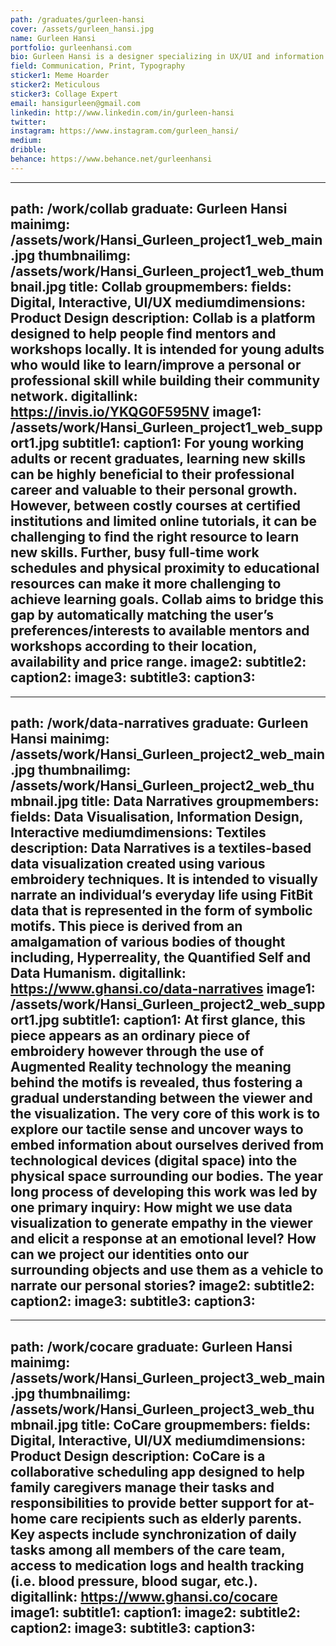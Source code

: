 ```yaml
---
path: /graduates/gurleen-hansi
cover: /assets/gurleen_hansi.jpg
name: Gurleen Hansi
portfolio: gurleenhansi.com
bio: Gurleen Hansi is a designer specializing in UX/UI and information design. She is driven by the intersection of design, data and collaboration to foster empowerment and disrupt traditional systems in various fields, from healthcare to education. She believes that her role as a designer is to create valuable experiences through design that is empathetic while also physically and culturally accessible. Recently, Gurleen has been focusing on risk-taking in the conceptualization and execution of her work as well as continuously experimenting with new mediums for her personal growth. When she's not designing, she enjoys making books, experimenting with collage and petting dogs.
field: Communication, Print, Typography
sticker1: Meme Hoarder
sticker2: Meticulous
sticker3: Collage Expert
email: hansigurleen@gmail.com
linkedin: http://www.linkedin.com/in/gurleen-hansi
twitter: 
instagram: https://www.instagram.com/gurleen_hansi/
medium: 
dribble: 
behance: https://www.behance.net/gurleenhansi
---
```


---
path: /work/collab
graduate: Gurleen Hansi
mainimg: /assets/work/Hansi_Gurleen_project1_web_main.jpg
thumbnailimg: /assets/work/Hansi_Gurleen_project1_web_thumbnail.jpg
title: Collab
groupmembers: 
fields: Digital, Interactive, UI/UX
mediumdimensions: Product Design
description: Collab is a platform designed to help people find mentors and workshops locally. It is intended for young adults who would like to learn/improve a personal or professional skill while building their community network.
digitallink: https://invis.io/YKQG0F595NV
image1: /assets/work/Hansi_Gurleen_project1_web_support1.jpg
subtitle1: 
caption1: For young working adults or recent graduates, learning new skills can be highly beneficial to their professional career and valuable to their personal growth. However, between costly courses at certified institutions and limited online tutorials, it can be challenging to find the right resource to learn new skills. Further, busy full-time work schedules and physical proximity to educational resources can make it more challenging to achieve learning goals. Collab aims to bridge this gap by automatically matching the user’s preferences/interests to available mentors and workshops according to their location, availability and price range. 
image2:
subtitle2: 
caption2: 
image3:
subtitle3: 
caption3: 
---

---
path: /work/data-narratives
graduate: Gurleen Hansi
mainimg: /assets/work/Hansi_Gurleen_project2_web_main.jpg
thumbnailimg: /assets/work/Hansi_Gurleen_project2_web_thumbnail.jpg
title: Data Narratives
groupmembers: 
fields: Data Visualisation, Information Design, Interactive
mediumdimensions:  Textiles
description: Data Narratives is a textiles-based data visualization created using various embroidery techniques. It is intended to visually narrate an individual’s everyday life using FitBit data that is represented in the form of symbolic motifs. This piece is derived from an amalgamation of various bodies of thought including, Hyperreality, the Quantified Self and Data Humanism.
digitallink: https://www.ghansi.co/data-narratives
image1: /assets/work/Hansi_Gurleen_project2_web_support1.jpg
subtitle1: 
caption1: At first glance, this piece appears as an ordinary piece of embroidery however through the use of Augmented Reality technology the meaning behind the motifs is revealed, thus fostering a gradual understanding between the viewer and the visualization. The very core of this work is to explore our tactile sense and uncover ways to embed information about ourselves derived from technological devices (digital space) into the physical space surrounding our bodies. The year long process of developing this work was led by one primary inquiry: How might we use data visualization to generate empathy in the viewer and elicit a response at an emotional level? How can we project our identities onto our surrounding objects and use them as a vehicle to narrate our personal stories?
image2:
subtitle2: 
caption2: 
image3:
subtitle3: 
caption3: 
---

---
path: /work/cocare
graduate: Gurleen Hansi
mainimg: /assets/work/Hansi_Gurleen_project3_web_main.jpg
thumbnailimg: /assets/work/Hansi_Gurleen_project3_web_thumbnail.jpg
title: CoCare
groupmembers: 
fields: Digital, Interactive, UI/UX
mediumdimensions: Product Design
description: CoCare is a collaborative scheduling app designed to help family caregivers manage their tasks and responsibilities to provide better support for at-home care recipients such as elderly parents. Key aspects include synchronization of daily tasks among all members of the care team, access to medication logs and health tracking (i.e. blood pressure, blood sugar, etc.).
digitallink: https://www.ghansi.co/cocare
image1:
subtitle1: 
caption1: 
image2:
subtitle2: 
caption2: 
image3:
subtitle3: 
caption3: 
---
